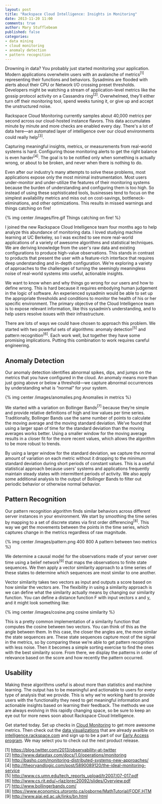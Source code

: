 ```yaml
---
layout: post
title: "Rackspace Cloud Intelligence: Insights in Monitoring"
date: 2013-11-20 11:00
comments: true
author: Mary Stufflebeam
published: false
categories: 
- data mining
- cloud monitoring
- anomaly detection
- pattern recognition
---
```


Drowning in data? You probably just started monitoring your application. Modern applications overwhelm users with an avalanche of metrics<sup>[1]</sup> representing their functions and behaviors. Sysadmins are flooded with alerts about their CPU or Network I/O crossing preset thresholds. Developers might be watching a stream of application-level metrics like the gossip protocol activity on a Cassandra ring<sup>[2]</sup>. Overwhelmed, they’ll either turn off their monitoring tool, spend weeks tuning it, or give up and accept the unstructured noise.

Rackspace Cloud Monitoring currently samples about 40,000 metrics per second across our cloud-hosted instance flavors. This data accumulates minute by minute and more checks are enabled every day. There's a lot of data here—an automated layer of intelligence over our cloud environments could really help<sup>[3]</sup>.

<!--more-->

Capturing meaningful insights, metrics, or measurements from real-world systems is hard. Configuring those monitoring alerts to get the right balance is even harder<sup>[4]</sup>. The goal is to be notified only when something is actually wrong, or about to be broken, and never when there is nothing to do.

Even after our industry’s many attempts to solve these problems, most applications expose only the most minimal instrumentation. Most users under-monitor and under-utilize the features of their monitoring systems because the burden of understanding and configuring them is too high. So instead of using these sophisticated tools, businesses tend to focus on the simplest availability metrics and miss out on cost-savings, bottleneck-eliminations, and other optimizations. This results in missed warnings and things catching on fire!

{% img center /images/fire.gif Things catching on fire! %}

I joined the new Rackspace Cloud Intelligence team four months ago to help analyze this abundance of monitoring data. I loved studying machine learning at UC Berkeley, so I was excited to see more real-world applications of a variety of awesome algorithms and statistical techniques. We are deriving knowledge from the user's raw data and existing configurations to produce high-value observations. This stands in contrast to products that present the user with a feature-rich interface that requires deep understanding and in-depth configuration. We're exploring a variety of approaches to the challenges of turning the seemingly meaningless noise of real-world systems into useful, actionable insights.

We want to know when and why things go wrong for our users and how to define wrong. This is hard because it requires embodying human judgement in the logic of software. An experienced sysadmin would be able to set up the appropriate thresholds and conditions to monitor the health of his or her specific environment. The primary objective of the Cloud Intelligence team is to expose relevant information, like this sysadmin’s understanding, and to help users resolve issues with their infrastructure.

There are lots of ways we could have chosen to approach this problem. We started with two powerful sets of algorithms: anomaly detection<sup>[5]</sup> and pattern recognition<sup>[6]</sup>. Each work well, but together they have some promising implications. Putting this combination to work requires careful engineering.

Anomaly Detection
-----------------

Our anomaly detection identifies abnormal spikes, dips, and jumps on the metrics that you have configured in the cloud. An anomaly means more than just going above or below a threshold—we capture abnormal occurrences by understanding what is “normal” for your system.

{% img center /images/anomalies.png Anomalies in metrics %}

We started with a variation on Bollinger Bands<sup>[7]</sup> because they’re simple and provide relative definitions of high and low values per time series. Traditionally, Bollinger Bands use the same number of points to calculate the moving average and the moving standard deviation. We’ve found that using a larger span of time for the standard deviation than the moving averages works better. Using a smaller window for the moving average results in a closer fit for the more recent values, which allows the algorithm to be more robust to trends.

By using a larger window for the standard deviation, we capture the normal amount of variation on each metric without it dropping to the minimum standard deviation during short periods of constant values. This is a useful statistical approach because users' systems and applications frequently maintain steady states with intermittent periods of activity. We also apply some additional analysis to the output of Bollinger Bands to filter out periodic behavior or otherwise normal behavior.

Pattern Recognition
-------------------

Our pattern recognition algorithm finds similar behaviors across different server instances in your environment. We start by smoothing the time series by mapping to a set of discrete states via first order differencing<sup>[8]</sup>. This way we get the movements between the points in the time series, which captures change in the metrics regardless of raw magnitude.

{% img center /images/pattern.png 400 800 A pattern between two metrics %}

We determine a causal model for the observations made of your server over time using a belief network<sup>[9]</sup> that maps the observations to finite state sequences. We then apply a vector similarity approach to a time series of these states to determine which sequences are most similar to one another.

Vector similarity takes two vectors as input and outputs a score based on how similar the vectors are. The flexibility in using a similarity approach is we can define what the similarity actually means by changing our similarity function. You can define a distance function F with input vectors x and y, and it might look something like:

{% img center /images/cosine.png cosine similarity %}

This is a pretty common implementation of a similarity function that computes the cosine between two vectors. You can think of this as the angle between them. In this case, the closer the angles are, the more similar the state sequences are. These state sequences capture most of the signal in the metrics, so by comparing these we’re able to get pattern recognition with less noise. Then it becomes a simple sorting exercise to find the ones with the best similarity score. From there, we display the patterns in order of relevance based on the score and how recently the pattern occurred.

Usability
---------

Making these algorithms useful is about more than statistics and machine learning. The output has to be meaningful and actionable to users for every type of analysis that we provide. This is why we're working hard to provide users with the functionality they need to get meaningful information and actionable insights based on learning their feedback. The methods we use are always evolving in this rapidly changing space, so be sure to keep an eye out for more news soon about Rackspace Cloud Intelligence.

Get started today. Set up checks in <a href="https://mycloud.rackspace.com/">Cloud Monitoring</a> to get more awesome metrics. Then check out the <a href="http://www.rackspace.com/blog/get-more-from-your-data-with-rackspace-cloud-intelligence/">data visualizations</a> that are already availble on <a href="https://intelligence.rackspace.com/login?next=%2Fexplore">intelligence.rackspace.com</a> and sign up to be a part of our <a href="https://www.surveymonkey.com/s/CloudIntelligence-EAList">Early Access program</a>. We may select you to check out the next product release.
  
[1] <a href="https://blog.twitter.com/2013/observability-at-twitter">https://blog.twitter.com/2013/observability-at-twitter</a>  
[2] <a href="http://www.datastax.com/docs/1.0/operations/monitoring">http://www.datastax.com/docs/1.0/operations/monitoring</a>  
[3] <a href="http://basho.com/monitoring-distributed-systems-new-approaches/">http://basho.com/monitoring-distributed-systems-new-approaches/</a>  
[4] <a href="http://theoryandlogic.com/post/5890089120/the-ideal-monitoring-service">http://theoryandlogic.com/post/5890089120/the-ideal-monitoring-service</a>  
[5] <a href="http://www.cs.umn.edu/tech_reports_upload/tr2007/07-017.pdf">http://www.cs.umn.edu/tech_reports_upload/tr2007/07-017.pdf</a>  
[6] <a href="http://www.cs.rit.edu/~rlaz/prec20092/slides/Overview.pdf">http://www.cs.rit.edu/~rlaz/prec20092/slides/Overview.pdf</a>  
[7] <a href="http://www.bollingerbands.com/">http://www.bollingerbands.com/</a>  
[8] <a href="https://www.economics.utoronto.ca/osborne/MathTutorial/FODF.HTM">https://www.economics.utoronto.ca/osborne/MathTutorial/FODF.HTM</a>  
[9] <a href="http://www.aiai.ed.ac.uk/links/bn.html">http://www.aiai.ed.ac.uk/links/bn.html</a>